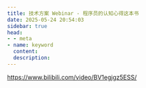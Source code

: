 ```yaml
---
title: 技术方案 Webinar - 程序员的认知心得这本书
date: 2025-05-24 20:54:03
sidebar: true
head:
- - meta
- name: keyword
  content: 
  description: 
---
```


https://www.bilibili.com/video/BV1egjgz5ESS/